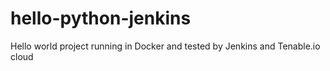 # hello-python-jenkins
Hello world project running in Docker and tested by Jenkins and Tenable.io cloud
